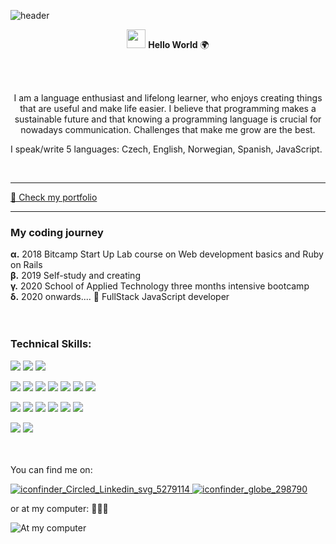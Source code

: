 ![header](https://user-images.githubusercontent.com/35815182/97874909-fcf16b00-1d19-11eb-844f-6e3306f0dc12.png)

<p align=center><img src="https://raw.githubusercontent.com/MartinHeinz/MartinHeinz/master/wave.gif" width="30px"> <strong>Hello World</strong> 🌍 </p>
<br>
<br>
<p align=center>
I am a language enthusiast and lifelong learner, who enjoys creating things that are useful and make life easier. 
I believe that programming makes a sustainable future and that knowing a programming language is crucial for nowadays communication. 
Challenges that make me grow are the best.
  
I speak/write 5 languages: Czech, English, Norwegian, Spanish, JavaScript.
</p>
<br>

---

[🌱 Check my portfolio](https://andreas-portfolio.netlify.app)


---
### My coding journey 
**α.** 2018 Bitcamp Start Up Lab course on Web development basics and Ruby on Rails 
<br>
**β.** 2019 Self-study and creating
<br>
**γ.** 2020 School of Applied Technology three months intensive bootcamp
<br>
**δ.** 2020 onwards.... 🚀 FullStack JavaScript developer
<br>
<br>
<br>


### Technical Skills:

![](https://img.shields.io/badge/BACKEND-Node.js/Express-informational?style=flat&logo=data:image/svg%2bxml;base64,<BASE64_DATA>)
![](https://img.shields.io/badge/BACKEND-REST-informational?style=flat&logo=data:image/svg%2bxml;base64,<BASE64_DATA>)
![](https://img.shields.io/badge/BACKEND-MongoDB/PostgreSQL-informational?style=flat&logo=data:image/svg%2bxml;base64,<BASE64_DATA>)

![](https://img.shields.io/badge/FRONTEND-REACT-informational?style=flat&logo=<LOGO_NAME>&logoColor=white&color=2bbc8a)
![](https://img.shields.io/badge/FRONTEND-ReactNative-informational?style=flat&logo=<LOGO_NAME>&logoColor=white&color=2bbc8a)
![](https://img.shields.io/badge/FRONTEND-REDUX-informational?style=flat&logo=<LOGO_NAME>&logoColor=white&color=2bbc8a)
![](https://img.shields.io/badge/FRONTEND-HTML-informational?style=flat&logo=<LOGO_NAME>&logoColor=white&color=2bbc8a)
![](https://img.shields.io/badge/FRONTEND-jQuery/Bootstrap-informational?style=flat&logo=<LOGO_NAME>&logoColor=white&color=2bbc8a)
![](https://img.shields.io/badge/FRONTEND-CSS/SASS/MaterialUi-informational?style=flat&logo=<LOGO_NAME>&logoColor=white&color=2bbc8a)
![](https://img.shields.io/badge/FRONTEND-VUE-informational?style=flat&logo=<LOGO_NAME>&logoColor=white&color=2bbc8a)

![](https://img.shields.io/badge/TOOLS-Docker-informational?style=flat&logo=<LOGO_NAME>&logoColor=white&color=yellow)
![](https://img.shields.io/badge/TOOLS-Mocha/Jest-informational?style=flat&logo=<LOGO_NAME>&logoColor=white&color=yellow)
![](https://img.shields.io/badge/TOOLS-Handlebars/Pug-informational?style=flat&logo=<LOGO_NAME>&logoColor=white&color=yellow)
![](https://img.shields.io/badge/TOOLS-VSCode-informational?style=flat&logo=<LOGO_NAME>&logoColor=white&color=yellow)
![](https://img.shields.io/badge/TOOLS-Git-informational?style=flat&logo=<LOGO_NAME>&logoColor=white&color=yellow)
![](https://img.shields.io/badge/TOOLS-Firebase-informational?style=flat&logo=<LOGO_NAME>&logoColor=white&color=yellow)

![](https://img.shields.io/badge/METHODS-TDD-informational?style=flat&logo=<LOGO_NAME>&logoColor=white&color=red)
![](https://img.shields.io/badge/METHODS-Agile-informational?style=flat&logo=<LOGO_NAME>&logoColor=white&color=red)

<br>
<br>
You can find me on: 

[![iconfinder_Circled_Linkedin_svg_5279114](https://user-images.githubusercontent.com/35815182/93468080-bb823900-f8ee-11ea-970f-ff270d6d30e1.png)
][1] [![iconfinder_globe_298790](https://user-images.githubusercontent.com/35815182/93467611-2e3ee480-f8ee-11ea-9159-4d3cda2f3c0f.png)][2]

[1]: https://linkedin.com/in/andreazajicova
[2]: https://salt.dev/
 
or at my computer: 👩🏻‍💻

![At my computer](https://user-images.githubusercontent.com/35815182/93466901-419d8000-f8ed-11ea-8ff8-b0f7c4493a0e.png)

